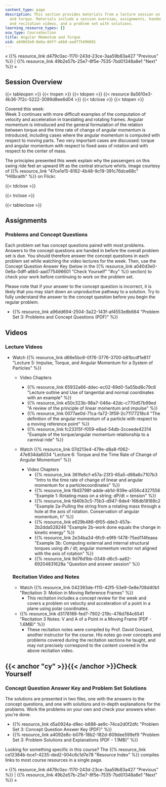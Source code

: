 ```yaml
---
content_type: page
description: This section provides materials from a lecture session on angular momentum
  and torque. Materials include a session overview, assignments, handouts, lecture
  and recitation videos, and a problem set with solutions.
learning_resource_types: []
ocw_type: CourseSection
title: Angular Momentum and Torque
uid: a040d3e0-0e6a-0dff-a6b0-aad775496601
---
```


« {{% resource_link d479c0ac-1170-243d-23ce-3aa59b83a427 "Previous" %}} | {{% resource_link 49b2e57b-25e7-8f5e-7535-7bd01348a8e1 "Next" %}} »

Session Overview
----------------

{{< tableopen >}}
{{< tropen >}}
{{< tdopen >}}
{{< resource 8a5610e3-4b36-7f2c-5222-3099d8ee6d04 >}}
{{< tdclose >}}
{{< tdopen >}}


Covered this week:  
Week 3 continues with more difficult examples of the computation of velocity and acceleration in translating and rotating frames. Angular momentum is introduced and the general formulation of the relation between torque and the time rate of change of angular momentum is introduced, including cases where the angular momentum is computed with respect to moving parts. Two very important cases are discussed: torque and angular momentum with respect to fixed axes of rotation and with respect to the center of mass.

The principles presented this week explain why the passengers on this swing ride feel an upward lift as the central structure whirls. Image courtesy of {{% resource_link "47ce1e15-8162-4b48-9c19-391c76dce68c" "Hillbraith" %}} on Flickr.


{{< tdclose >}}

{{< trclose >}}

{{< tableclose >}}

Assignments
-----------

### Problems and Concept Questions

Each problem set has concept questions paired with most problems. Answers to the concept questions are handed in before the overall problem set is due. You should therefore answer the concept questions in each problem set while watching the video lectures for the week. Then, use the Concept Question Answer Key (below in the {{% resource_link a040d3e0-0e6a-0dff-a6b0-aad775496601 "Check Yourself" "#cy" %}} section) to check your work before continuing to work on the problem set.

Please note that if your answer to the concept question is incorrect, it is likely that you may start down an unproductive pathway to a solution. Try to fully understand the answer to the concept question before you begin the regular problem.

*   {{% resource_link a96dd694-2504-3a22-143f-af4553e8b664 "Problem Set 3: Problems and Concept Questions (PDF)" %}}

Videos
------

### Lecture Videos

*   Watch {{% resource_link d66e5bc6-0f76-3776-3700-b81bcdf1e817 "Lecture 5: Impulse, Torque, and Angular Momentum for a System of Particles" %}}
    
    *   Video Chapters
        *   {{% resource_link 65932a66-ddec-ec02-69d0-5a55bd8c79c6 "Lecture outline and Use of tangential and normal coordinates with an example" %}}
        *   {{% resource_link e50c323b-98a7-046e-42dc-c770d57b99ed "A review of the principle of linear momentum and impulse" %}}
        *   {{% resource_link 0077ae0d-71ca-fa72-3f59-2c71177218c4 "The definition of the angular momentum of a particle with respect to a moving reference point" %}}
        *   {{% resource_link fc23315f-f059-e6ad-54db-2cceede42314 "Example of the torque/angular momentum relationship to a carnival ride" %}}
    
    *   Watch {{% resource_link 07d213e4-479e-d8a8-f062-47e834da6034 "Lecture 6: Torque and the Time Rate of Change of Angular Momentum" %}}
        *   Video Chapters
            *   {{% resource_link 361fe8cf-e57a-23f3-65a5-d98a6c7107b3 "Intro to the time rate of change of linear and angular momentum for a particlecoordinates" %}}
            *   {{% resource_link f8d3798f-adde-ab1d-939e-a556c4327556 "Example 1: Rotating mass on a string; dP/dt = tension" %}}
            *   {{% resource_link fd40b3c5-75b3-d947-8de4-166db18189c2 "Example 2a-Pulling the string from a rotating mass through a hole at the axis of rotation. Conservation of angular momentum, h" %}}
            *   {{% resource_link e629b486-6f05-dde3-457a-2b2dda528246 "Example 2b-work done equals the change in kinetic energy" %}}
            *   {{% resource_link 2e34ba34-6fc9-e9f6-1478-75ed114feaea "Example 3b: Computing external and internal structural torques using dh / dt; angular momentum vector not aligned with the axis of rotation" %}}
            *   {{% resource_link 9d76d1bb-0348-d6c5-aa82-69204831628a "Question and answer session" %}}
    
    ### Recitation Video and Notes
    
    *   Watch {{% resource_link 042393de-f115-42f5-53e9-0e8e708d40b1 "Recitation 3: Motion in Moving Reference Frames" %}}
        *   This recitation includes a concept review for the week and covers a problem on velocity and acceleration of a point in a plane using polar coordinates.
    *   {{% resource_link d3178189-fed7-7902-219c-478d784c6541 "Recitation 3 Notes: V and A of a Point in a Moving Frame (PDF - 1.6MB)" %}}
        *   These recitation notes were compiled by Prof. David Gossard, another instructor for the course. His notes go over concepts and problems covered during the recitation sections he taught, and may not precisely correspond to the content covered in the above recitation video.

{{< anchor "cy" >}}{{< /anchor >}}Check Yourself
------------------------------------------------

### Concept Question Answer Key and Problem Set Solutions

The solutions are presented in two files, one with the answers to the concept questions, and one with solutions and in-depth explanations for the problems. Work the problems on your own and check your answers when you're done.

*   {{% resource_link d5a0924a-d9ec-b688-ae9c-74ce2d0f2dfc "Problem Set 3: Concept Question Answer Key (PDF)" %}}
*   {{% resource_link a4092e8c-b076-18b2-182d-609dee599ef9 "Problem Set 3: Problem Solutions and Explanations (PDF - 1.1MB)" %}}

Looking for something specific in this course? The {{% resource_link ce12384b-bce1-4235-ded2-004c6c1d7e78 "Resource Index" %}} compiles links to most course resources in a single page.

« {{% resource_link d479c0ac-1170-243d-23ce-3aa59b83a427 "Previous" %}} | {{% resource_link 49b2e57b-25e7-8f5e-7535-7bd01348a8e1 "Next" %}} »